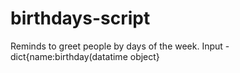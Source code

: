 # birthdays-script
Reminds to greet people by days of the week. Input - dict{name:birthday(datatime object}

